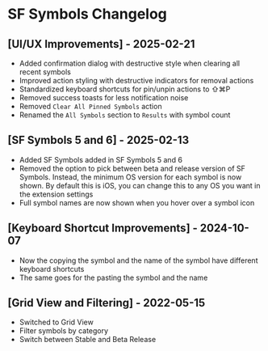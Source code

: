 # SF Symbols Changelog

## [UI/UX Improvements] - 2025-02-21

- Added confirmation dialog with destructive style when clearing all recent symbols
- Improved action styling with destructive indicators for removal actions
- Standardized keyboard shortcuts for pin/unpin actions to ⇧⌘P
- Removed success toasts for less notification noise
- Removed `Clear All Pinned Symbols` action
- Renamed the `All Symbols` section to `Results` with symbol count

## [SF Symbols 5 and 6] - 2025-02-13

- Added SF Symbols added in SF Symbols 5 and 6
- Removed the option to pick between beta and release version of SF Symbols. Instead, the minimum OS version for each symbol is now shown. By default this is iOS, you can change this to any OS you want in the extension settings
- Full symbol names are now shown when you hover over a symbol icon

## [Keyboard Shortcut Improvements] - 2024-10-07

- Now the copying the symbol and the name of the symbol have different keyboard shortcuts
- The same goes for the pasting the symbol and the name

## [Grid View and Filtering] - 2022-05-15

- Switched to Grid View
- Filter symbols by category
- Switch between Stable and Beta Release
